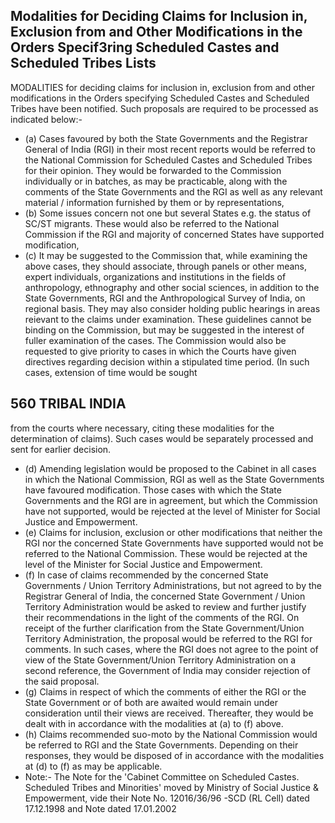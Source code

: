 ## Modalities for Deciding Claims for Inclusion in, Exclusion from and Other Modifications in the Orders Specif3ring Scheduled Castes and Scheduled Tribes Lists

MODALITIES for deciding claims for inclusion in, exclusion from and other modifications in the Orders specifying Scheduled Castes and Scheduled Tribes have been notified. Such proposals are required to be processed as indicated below:-

- (a) Cases favoured by both the State Governments and the Registrar General of India (RGI) in their most recent reports would be referred to the National Commission for Scheduled Castes and Scheduled Tribes for their opinion. They would be forwarded to the Commission individually or in batches, as may be practicable, along with the comments of the State Governments and the RGI as well as any relevant material / information furnished by them or by representations,
- (b) Some issues concern not one but several States e.g. the status of SC/ST migrants. These would also be referred to the National Commission if the RGI and majority of concerned States have supported modification,
- (c) It may be suggested to the Commission that, while examining the above cases, they should associate, through panels or other means, expert individuals, organizations and institutions in the fields of anthropology, ethnography and other social sciences, in addition to the State Governments, RGI and the Anthropological Survey of India, on regional basis. They may also consider holding public hearings in areas reievant to the claims under examination. These guidelines cannot be binding on the Commission, but may be suggested in the interest of fuller examination of the cases. The Commission would also be requested to give priority to cases in which the Courts have given directives regarding decision within a stipulated time period. (In such cases, extension of time would be sought

## 560 TRIBAL INDIA

from the courts where necessary, citing these modalities for the determination of claims). Such cases would be separately processed and sent for earlier decision.

- (d) Amending legislation would be proposed to the Cabinet in all cases in which the National Commission, RGI as well as the State Governments have favoured modification. Those cases with which the State Governments and the RGI are in agreement, but which the Commission have not supported, would be rejected at the level of Minister for Social Justice and Empowerment.
- (e) Claims for inclusion, exclusion or other modifications that neither the RGI nor the concerned State Governments have supported would not be referred to the National Commission. These would be rejected at the level of the Minister for Social Justice and Empowerment.
- (f) In case of claims recommended by the concerned State Governments / Union Territory Administrations, but not agreed to by the Registrar General of India, the concerned State Government / Union Territory Administration would be asked to review and further justify their recommendations in the light of the comments of the RGI. On receipt of the further clarification from the State Government/Union Territory Administration, the proposal would be referred to the RGI for comments. In such cases, where the RGI does not agree to the point of view of the State Government/Union Territory Administration on a second reference, the Government of India may consider rejection of the said proposal.
- (g) Claims in respect of which the comments of either the RGI or the State Government or of both are awaited would remain under consideration until their views are received. Thereafter, they would be dealt with in accordance with the modalities at (a) to (f) above.
- (h) Claims recommended suo-moto by the National Commission would be referred to RGI and the State Governments. Depending on their responses, they would be disposed of in accordance with the modalities at (d) to (f) as may be applicable.
- Note:- The Note for the 'Cabinet Committee on Scheduled Castes. Scheduled Tribes and Minorities' moved by Ministry of Social Justice & Empowerment, vide their Note No. 12016/36/96 -SCD (RL Cell) dated 17.12.1998 and Note dated 17.01.2002